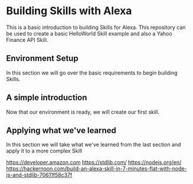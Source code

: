 # Building Skills with Alexa
This is a basic introduction to building Skills for Alexa. This repository can be used to create a basic HelloWorld Skill example and also a Yahoo Finance API Skill.

## Environment Setup
In this section we will go over the basic requirements to begin building Skills.

## A simple introduction
Now that our environment is ready, we will create our first skill.

## Applying what we've learned
In this section we will take what we've learned from the last section and apply it to a more complex Skill


https://developer.amazon.com
https://stdlib.com/
https://nodejs.org/en/
https://hackernoon.com/build-an-alexa-skill-in-7-minutes-flat-with-node-js-and-stdlib-70611f58c37f
